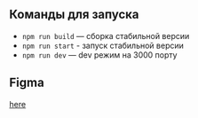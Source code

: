 ## Команды для запуска
- `npm run build` — сборка стабильной версии
- `npm run start` - запуск стабильной версии
- `npm run dev` — dev режим на 3000 порту

## Figma
[here](https://www.figma.com/file/F8zu3F8rzHXSap5Drg1h7S/Chat_external_link-(Copy)?node-id=0%3A1&t=KPFu2fkG5b6VIWmw-1)
